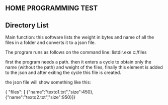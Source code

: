 HOME PROGRAMMING TEST
---------------------

Directory List
---------------------
Main function: this software lists the weight in bytes and name of all the files in a folder and converts it to a json file.

The program runs as follows on the command line:
listdir.exe c:/files

first the program needs a path.
then it enters a cycle to obtain only the name (without the path) and weight of the files, 
finally this element is added to the json and after exiting the cycle this file is created.

the json file will show something like this:

{
"files": [
     {"name":"texto1.txt","size":450},
     {"name":"texto2.txt","size":950}]}
